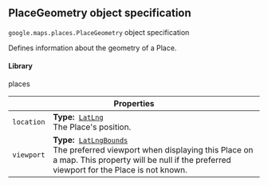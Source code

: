 <h2 id="PlaceGeometry">
PlaceGeometry
object specification
</h2><p>
<code><span itemprop="path">google.maps.places</span>.<span itemprop="name">PlaceGeometry</span></code>
object specification
</p><p>Defines information about the geometry of a Place.</p><h4>Library</h4><p>places</p><table class="properties responsive" summary="interface PlaceGeometry - Properties">
<thead>
<tr><th colspan="2">Properties</th>
</tr></thead>
<tbody>
<tr>
<td><code>location</code></td>
<td><div><strong>Type:</strong>&nbsp; <code><a href="https://github.com/amenadiel/google-maps-documentation/blob/master/docs/LatLng.md">LatLng</a></code></div>
<div class="desc">The Place's position.</div></td>
</tr>
<tr>
<td><code>viewport</code></td>
<td><div><strong>Type:</strong>&nbsp; <code><a href="https://github.com/amenadiel/google-maps-documentation/blob/master/docs/LatLngBounds.md">LatLngBounds</a></code></div>
<div class="desc">The preferred viewport when displaying this Place on a map. This property will be null if the preferred viewport for the Place is not known.</div></td>
</tr>
</tbody>
</table>